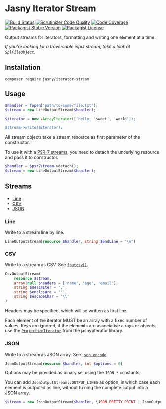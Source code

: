 Jasny Iterator Stream
===

[![Build Status](https://travis-ci.org/jasny/iterator-stream.svg?branch=master)](https://travis-ci.org/jasny/iterator-stream)
[![Scrutinizer Code Quality](https://scrutinizer-ci.com/g/jasny/iterator-stream/badges/quality-score.png?b=master)](https://scrutinizer-ci.com/g/jasny/iterator-stream/?branch=master)
[![Code Coverage](https://scrutinizer-ci.com/g/jasny/iterator-stream/badges/coverage.png?b=master)](https://scrutinizer-ci.com/g/jasny/iterator-stream/?branch=master)
[![Packagist Stable Version](https://img.shields.io/packagist/v/jasny/iterator-stream.svg)](https://packagist.org/packages/jasny/iterator-stream)
[![Packagist License](https://img.shields.io/packagist/l/jasny/iterator-stream.svg)](https://packagist.org/packages/jasny/iterator-stream)

Output streams for iterators, formatting and writing one element at a time.

_If you're looking for a traversable input stream, take a look at [`SplFileObject`](http://php.net/SplFileObject)._

Installation
---

    composer require jasny/iterator-stream

Usage
---

```php
$handler = fopen('path/to/some/file.txt');
$stream = new LineOutputStream($handler);

$iterator = new \ArrayIterator(['hello, 'sweet', 'world']);

$stream->write($iterator);
```

All stream objects take a stream resource as first parameter of the constructor.

To use it with a [PSR-7 streams](https://www.php-fig.org/psr/psr-7/#13-streams), you need to detach the underlying
resource and pass it to constructor.

```php
$handler = $psr7stream->detach();
$stream = new LineOutputStream($handler);
```

Streams
---

* [Line](#line)
* [CSV](#csv)
* [JSON](#json)

### Line

Write to a stream line by line.

```php
LineOutputStream(resource $handler, string $endLine = "\n")
```

### CSV

Write to a stream as CSV. See [`fputcsv()`](https://php.net/fputcsv).

```php
CsvOutputStream(
    resource $stream,
    array|null $headers = ['name', 'age', 'email'],
    string $delimiter = ',',
    string $enclosure = '"',
    string $escapeChar = '\\'
)
```

Headers may be specified, which will be written as first line. 

Each element of the iterator MUST be an array with a fixed number of values. Keys are ignored, if the elements are
associative arrays or objects, use the [`ProjectionIterator`](https://github.com/jasny/iterator#projectioniterator) from
the jasny\iterator library.

### JSON

Write to a stream as JSON array. See [`json_encode`](https://php.net/json_encode).

```php
JsonOutputStream(resource $handler, int $options = 0)
```

Options may be provided as binary set using the `JSON_*` constants.

You can add `JsonOutputStream::OUTPUT_LINES` as option, in which case each element is outputed as line, without turning
the complete output into a JSON array. 

```php
$stream = new JsonOutputStream($handler, \JSON_PRETTY_PRINT | JsonOutputStream::OUTPUT_LINES);
```
